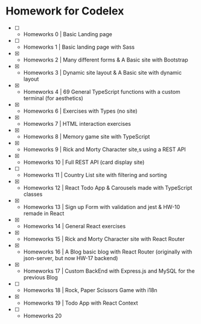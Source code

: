 # Homework for Codelex

- [ ] - Homeworks 0  | Basic Landing page 
- [ ] - Homeworks 1  | Basic landing page with Sass
- [x] - Homeworks 2  | Many different forms & A Basic site with Bootstrap
- [x] - Homeworks 3  | Dynamic site layout & A Basic site with dynamic layout
- [x] - Homeworks 4  | 69 General TypeScript functions with a custom terminal (for aesthetics)
- [x] - Homeworks 6  | Exercises with Types (no site)
- [x] - Homeworks 7  | HTML interaction exercises 
- [x] - Homeworks 8  | Memory game site with TypeScript
- [x] - Homeworks 9  | Rick and Morty Character site,s using a REST API
- [x] - Homeworks 10 | Full REST API (card display site) 
- [ ] - Homeworks 11 | Country List site with filtering and sorting
- [x] - Homeworks 12 | React Todo App & Carousels made with TypeScript classes
- [x] - Homeworks 13 | Sign up Form with validation and jest & HW-10 remade in React
- [x] - Homeworks 14 | General React exercises 
- [x] - Homeworks 15 | Rick and Morty Character site with React Router
- [x] - Homeworks 16 | A Blog basic blog with React Router (originally with json-server, but now HW-17 backend)
- [x] - Homeworks 17 | Custom BackEnd with Express.js and MySQL for the previous Blog
- [ ] - Homeworks 18 | Rock, Paper Scissors Game with i18n
- [x] - Homeworks 19 | Todo App with React Context
- [ ] - Homeworks 20 